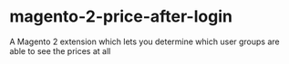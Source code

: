 # magento-2-price-after-login
A Magento 2 extension which lets you determine which user groups are able to see the prices at all
